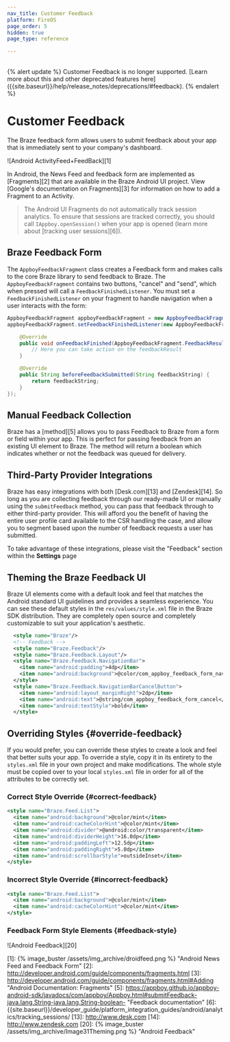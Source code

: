 ```yaml
---
nav_title: Customer Feedback
platform: FireOS
page_order: 5
hidden: true
page_type: reference

---
```

<br>
{% alert update %}
Customer Feedback is no longer supported. [Learn more about this and other deprecated features here]({{site.baseurl}}/help/release_notes/deprecations/#feedback).
{% endalert %}

# Customer Feedback

The Braze feedback form allows users to submit feedback about your app that is immediately sent to your company's dashboard.

![Android ActivityFeed+FeedBack][1]

In Android, the News Feed and feedback form are implemented as [Fragments][2] that are available in the Braze Android UI project. View [Google's documentation on Fragments][3] for information on how to add a Fragment to an Activity.

>  The Android UI Fragments do not automatically track session analytics. To ensure that sessions are tracked correctly, you should call `IAppboy.openSession()` when your app is opened (learn more about [tracking user sessions][6]).

## Braze Feedback Form

The `AppboyFeedbackFragment` class creates a Feedback form and makes calls to the core Braze library to send feedback to Braze. The `AppboyFeedbackFragment` contains two buttons, "cancel" and "send", which when pressed will call a `FeedbackFinishedListener`. You must set a `FeedbackFinishedListener` on your fragment to handle navigation when a user interacts with the form:

```java
AppboyFeedbackFragment appboyFeedbackFragment = new AppboyFeedbackFragment();
appboyFeedbackFragment.setFeedbackFinishedListener(new AppboyFeedbackFragment.FeedbackFinishedListener() {

    @Override
    public void onFeedbackFinished(AppboyFeedbackFragment.FeedbackResult feedbackResult) {
        // Here you can take action on the feedbackResult
    }

    @Override
    public String beforeFeedbackSubmitted(String feedbackString) {
        return feedbackString;
    }
});
```

## Manual Feedback Collection

Braze has a [method][5] allows you to pass Feedback to Braze from a form or field within your app. This is perfect for passing feedback from an existing UI element to Braze. The method will return a boolean which indicates whether or not the feedback was queued for delivery.

## Third-Party Provider Integrations

Braze has easy integrations with both [Desk.com][13] and [Zendesk][14]. So long as you are collecting feedback through our ready-made UI or manually using the `submitFeedback` method, you can pass that feedback through to either third-party provider. This will afford you the benefit of having the entire user profile card available to the CSR handling the case, and allow you to segment based upon the number of feedback requests a user has submitted.

To take advantage of these integrations, please visit the "Feedback" section within the **Settings** page

## Theming the Braze Feedback UI

Braze UI elements come with a default look and feel that matches the Android standard UI guidelines and provides a seamless experience. You can see these default styles in the `res/values/style.xml` file in the Braze SDK distribution. They are completely open source and completely customizable to suit your application's aesthetic.

```xml
  <style name="Braze"/>
  <!-- Feedback -->
  <style name="Braze.Feedback"/>
  <style name="Braze.Feedback.Layout"/>
  <style name="Braze.Feedback.NavigationBar">
    <item name="android:padding">4dp</item>
    <item name="android:background">@color/com_appboy_feedback_form_navigation_bar_background</item>
  </style>
  <style name="Braze.Feedback.NavigationBarCancelButton">
    <item name="android:layout_marginRight">2dp</item>
    <item name="android:text">@string/com_appboy_feedback_form_cancel</item>
    <item name="android:textStyle">bold</item>
  </style>
```

## Overriding Styles {#override-feedback}

If you would prefer, you can override these styles to create a look and feel that better suits your app. To override a style, copy it in its entirety to the `styles.xml` file in your own project and make modifications. The whole style must be copied over to your local `styles.xml` file in order for all of the attributes to be correctly set.

### Correct Style Override {#correct-feedback}

```xml
<style name="Braze.Feed.List">
  <item name="android:background">@color/mint</item>
  <item name="android:cacheColorHint">@color/mint</item>
  <item name="android:divider">@android:color/transparent</item>
  <item name="android:dividerHeight">16.0dp</item>
  <item name="android:paddingLeft">12.5dp</item>
  <item name="android:paddingRight">5.0dp</item>
  <item name="android:scrollbarStyle">outsideInset</item>
</style>
```

### Incorrect Style Override {#incorrect-feedback}

```xml
<style name="Braze.Feed.List">
  <item name="android:background">@color/mint</item>
  <item name="android:cacheColorHint">@color/mint</item>
</style>
```

### Feedback Form Style Elements {#feedback-style}

![Android Feedback][20]

[1]: {% image_buster /assets/img_archive/droidfeed.png %} "Android News Feed and Feedback Form"
[2]: http://developer.android.com/guide/components/fragments.html
[3]: http://developer.android.com/guide/components/fragments.html#Adding "Android Documentation: Fragments"
[5]: https://appboy.github.io/appboy-android-sdk/javadocs/com/appboy/Appboy.html#submitFeedback-java.lang.String-java.lang.String-boolean- "Feedback documentation"
[6]: {{site.baseurl}}/developer_guide/platform_integration_guides/android/analytics/tracking_sessions/
[13]: http://www.desk.com
[14]: http://www.zendesk.com
[20]: {% image_buster /assets/img_archive/Image31Theming.png %} "Android Feedback"
